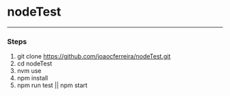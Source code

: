 # nodeTest

___

### Steps

1. git clone https://github.com/joaocferreira/nodeTest.git
2. cd nodeTest
3. nvm use
4. npm install
5. npm run test || npm start 
